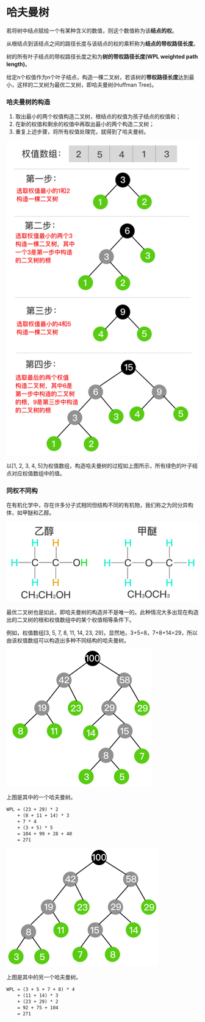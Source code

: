 # 哈夫曼树

若将树中结点赋给一个有某种含义的数值，则这个数值称为该**结点的权**。

从根结点到该结点之间的路径长度与该结点的权的乘积称为**结点的带权路径长度**。

树的所有叶子结点的带权路径长度之和为**树的带权路径长度(WPL weighted path length)**。

给定n个权值作为n个叶子结点，构造一棵二叉树，若该树的**带权路径长度**达到最小，这样的二叉树为最优二叉树，即哈夫曼树(Huffman Tree)。

### 哈夫曼树的构造

1. 取出最小的两个权值构造二叉树，根结点的权值为孩子结点的权值和；
2. 在新的权值和剩余的权值中再取出最小的两个构造二叉树；
3. 重复上述步骤，将所有权值处理完，就得到了哈夫曼树。

![binary_huffman](./img/tree_binary_huffman.jpg)

以[1, 2, 3, 4, 5]为权值数组，构造哈夫曼树的过程如上图所示，所有绿色的叶子结点对应权值数组中的值。

### 同权不同构

在有机化学中，存在许多分子式相同但结构不同的有机物，我们称之为同分异构体，如甲醚和乙醇。

![isomer](./img/isomer.jpg)

最优二叉树也是如此，即哈夫曼树的构造并不是唯一的。此种情况大多出现在构造出的二叉树的根和权值数组中的某个权值相等条件下。

例如，权值数组[3, 5, 7, 8, 11, 14, 23, 29]，显然地，3+5=8，7+8+14=29，所以由该权值数组可以构造出多种不同结构的哈夫曼树。

![isomer_one](./img/isomer_one.jpg)

上图是其中的一个哈夫曼树。

```
WPL = (23 + 29) * 2
    + (8 + 11 + 14) * 3
    + 7 * 4
    + (3 + 5) * 5
    = 104 + 99 + 28 + 40
    = 271
```

![isomer_two](./img/isomer_two.jpg)

上图是其中的另一个哈夫曼树。

```
WPL = (3 + 5 + 7 + 8) * 4
    + (11 + 14) * 3
    + (23 + 29) * 2
    = 92 + 75 + 104
    = 271
```
